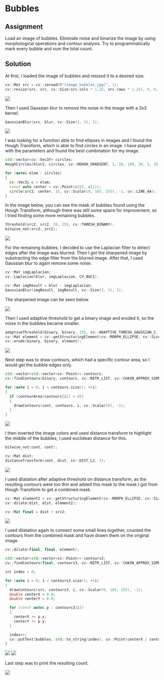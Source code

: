 # Bubbles

## Assignment

Load an image of bubbles. Eliminate noise and binarize the image by using morphological operations and contour analysis.
Try to programmatically mark every bubble and sum the total count.

## Solution
At first, I loaded the image of bubbles and resized it to a desired size.
```cpp
cv::Mat src = cv::imread(R"(image_bubbles.jpg)", 1);
cv::resize(src, src, cv::Size(src.cols * 1.25, src.rows * 1.25), 0, 0, cv::INTER_LINEAR_EXACT);
```
![](images/src.PNG)

Then I used Gaussian blur to remove the noise in the image with a 3x3 kernel.

```cpp
GaussianBlur(src, blur, cv::Size(3, 3), 1);
```

![](images/gauss.PNG)

I was looking for a function able to find ellipses in images and I found the Hough Transform, which is able to find circles in an image. I have played with the parameters and found the best combination for my image.

```cpp
std::vector<cv::Vec3f> circles;
HoughCircles(blur2, circles, cv::HOUGH_GRADIENT, 1, 10, 100, 30, 1, 25);

for (auto& elem : circles)
{
  cv::Vec3i c = elem;
  const auto center = cv::Point(c[0], c[1]);
  circle(src2, center, 15, cv::Scalar(0, 165, 255), -1, cv::LINE_AA);
}
```

In the image below, you can see the mask of bubbles found using the Hough Transform, although there was still some space for improvement, so I tried finding some more remaining bubbles.

```cpp
threshold(src2, src2, 20, 255, cv::THRESH_BINARY);
bitwise_not(src2, src2);
```

![](images/circles.PNG)

For the remaining bubbles, I decided to use the Laplacian filter to detect edges after the image was blurred. Then I got the sharpened image by substracting the edge filter from the blurred image. After that, I used Gaussian blur to again remove some noise.

```cpp
cv::Mat imgLaplacian;
cv::Laplacian(blur, imgLaplacian, CV_8UC1);

cv::Mat imgResult = blur - imgLaplacian;
GaussianBlur(imgResult, imgResult, cv::Size(3, 3), 1);
```
The sharpened image can be seen below.

![](images/sharpened.PNG)

Then I used adaptive threshold to get a binary image and eroded it, so the noise in the bubbles became smaller.

```cpp
adaptiveThreshold(binary, binary, 255, cv::ADAPTIVE_THRESH_GAUSSIAN_C, cv::THRESH_BINARY, 35, 0);
cv::Mat element = cv::getStructuringElement(cv::MORPH_ELLIPSE, cv::Size(3, 3), cv::Point(1, 1));
cv::erode(binary, binary, element);
```

![](images/binary.PNG)

Next step was to draw contours, which had a specific contour area, so I would get the bubble edges only.

```cpp
std::vector<std::vector<cv::Point>> contours;
cv::findContours(binary, contours, cv::RETR_LIST, cv::CHAIN_APPROX_SIMPLE);

for (auto i = 0; i < contours.size(); ++i)
{
  if (contourArea(contours[i]) < 45)
  {
    drawContours(cont, contours, i, cv::Scalar(0), -1);
  }
}
```

![](images/contours.PNG)

I then inverted the image colors and used distance transform to highlight the middle of the bubbles, I used euclidean distance for this.

```cpp
bitwise_not(cont, cont);

cv::Mat dist;
distanceTransform(cont, dist, cv::DIST_L2, 3);
```

![](images/dist.PNG)

I used dilatation after adaptive threshold on distance transform, as the resulting contours were too thin and added this mask to the mask I got from Hough Transform to get a combined mask.

```cpp
cv::Mat element2 = cv::getStructuringElement(cv::MORPH_ELLIPSE, cv::Size(11, 11), cv::Point(1, 1));
cv::dilate(dist, dist, element2);

cv::Mat final = dist + src2;
```

![]("images/comb_mask.PNG")

I used dilatation again to connect some small lines together, counted the contours from the combined mask and have drawn them on the original image.

```cpp
cv::dilate(final, final, element);

std::vector<std::vector<cv::Point>> contours3;
cv::findContours(final, contours3, cv::RETR_LIST, cv::CHAIN_APPROX_SIMPLE);

int index = 0;

for (auto i = 0; i < contours3.size(); ++i)
{
  drawContours(src, contours3, i, cv::Scalar(0, 165, 255), -1);
  double centerX = 0.0;
  double centerY = 0.0;

  for (const auto& p : contours3[i])
  {
    centerX += p.x;
    centerY += p.y;
  }

  index++;
  cv::putText(bubbles, std::to_string(index), cv::Point(centerX / contours3[i].size(), centerY / contours3[i].size()), cv::FONT_HERSHEY_PLAIN, 1, cv::Scalar(0, 165, 255), 2);
}
```

![]("images/dilate_final.PNG")
![]("images/found_bubbles.PNG")

Last step was to print the resulting count.

![](images/count.PNG)
